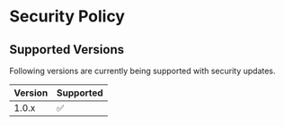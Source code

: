 # Security Policy

## Supported Versions
 Following versions are currently being supported with security updates.

| Version | Supported          |
| ------- | ------------------ |
| 1.0.x   | :white_check_mark: |

